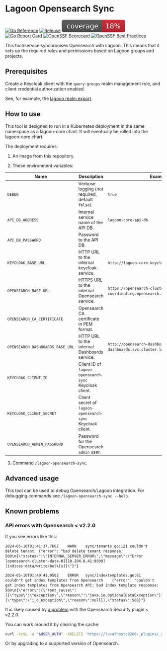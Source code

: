 # Lagoon Opensearch Sync

[![Go Reference](https://pkg.go.dev/badge/github.com/uselagoon/lagoon-opensearch-sync.svg)](https://pkg.go.dev/github.com/uselagoon/lagoon-opensearch-sync)
[![Release](https://github.com/uselagoon/lagoon-opensearch-sync/actions/workflows/release.yaml/badge.svg)](https://github.com/uselagoon/lagoon-opensearch-sync/actions/workflows/release.yaml)
[![coverage](https://raw.githubusercontent.com/uselagoon/lagoon-opensearch-sync/badges/.badges/main/coverage.svg)](https://github.com/uselagoon/lagoon-opensearch-sync/actions/workflows/coverage.yaml)
[![Go Report Card](https://goreportcard.com/badge/github.com/uselagoon/lagoon-opensearch-sync)](https://goreportcard.com/report/github.com/uselagoon/lagoon-opensearch-sync)
[![OpenSSF Scorecard](https://api.securityscorecards.dev/projects/github.com/uselagoon/lagoon-opensearch-sync/badge)](https://securityscorecards.dev/viewer/?uri=github.com/uselagoon/lagoon-opensearch-sync)
[![OpenSSF Best Practices](https://www.bestpractices.dev/projects/8659/badge)](https://www.bestpractices.dev/projects/8659)

This tool/service synchronises Opensearch with Lagoon.
This means that it sets up the required roles and permissions based on Lagoon groups and projects.

## Prerequisites

Create a Keycloak client with the `query-groups` realm management role, and client credential authorization enabled.

See, for example, the [lagoon realm export](https://github.com/uselagoon/lagoon/tree/main/services/keycloak).

## How to use

This tool is designed to run in a Kubernetes deployment in the same namespace as a lagoon-core chart.
It will eventually be rolled into the lagoon-core chart.

The deployment requires:

1. An image from this repository.

2. These environment variables:

| Name                             | Description                                                | Example                                                                     |
| ---                              | ---                                                        | ---                                                                         |
| `DEBUG`                          | Verbose logging (not required, default `false`).           | `true`                                                                      |
| `API_DB_ADDRESS`                 | Internal service name of the API DB.                       | `lagoon-core-api-db`                                                        |
| `API_DB_PASSWORD`                | Password to the API DB.                                    |                                                                             |
| `KEYCLOAK_BASE_URL`              | HTTP URL to the internal keycloak service.                 | `http://lagoon-core-keycloak:8080/`                                         |
| `OPENSEARCH_BASE_URL`            | HTTPS URL to the internal Opensearch service.              | `https://opensearch-cluster-coordinating.opensearch.svc.cluster.local:9200` |
| `OPENSEARCH_CA_CERTIFICATE`      | Opensearch CA certificate in PEM format.                   |                                                                             |
| `OPENSEARCH_DASHBOARDS_BASE_URL` | HTTP URL to the internal Dashboards service.               | `http://opensearch-dashboards.opensearch-dashboards.svc.cluster.local:5601` |
| `KEYCLOAK_CLIENT_ID`             | Client ID of `lagoon-opensearch-sync` Keycloak client.     |                                                                             |
| `KEYCLOAK_CLIENT_SECRET`         | Client secret of `lagoon-opensearch-sync` Keycloak client. |                                                                             |
| `OPENSEARCH_ADMIN_PASSWORD`      | Password for the Opensearch `admin` user.                  |                                                                             |

3. Command `/lagoon-opensearch-sync`.

## Advanced usage

This tool can be used to debug Opensearch/Lagoon integration.
For debugging commands see `/lagoon-opensearch-sync --help`.

## Known problems

### API errors with Opensearch < v2.2.0

If you see errors like this:

```
2024-05-10T01:41:37.766Z	WARN	sync/tenants.go:121	couldn't delete tenant	{"error": "bad delete tenant response: 500\n{\"status\":\"INTERNAL_SERVER_ERROR\",\"message\":\"Error [opensearch-cluster-data-0][10.204.8.41:9300][indices:data/write/bulk[s]]\"}"}
```

```
2024-05-10T01:49:41.950Z	ERROR	sync/indextemplates.go:81	couldn't get index templates from Opensearch	{"error": "couldn't get index templates from Opensearch API: bad index template response: 500\n{\"error\":{\"root_cause\":[{\"type\":\"exception\",\"reason\":\"java.io.OptionalDataException\"}],\"type\":\"exception\",\"reason\":\"java.io.OptionalDataException\",\"caused_by\":{\"type\":\"i_o_exception\",\"reason\":null}},\"status\":500}"}
```

It is likely caused by [a problem](https://github.com/opensearch-project/security/issues/1961) with the Opensearch Security plugin < v2.2.0.

You can work around it by clearing the cache:

```bash
curl -ksSL -u "$USER_AUTH" -XDELETE 'https://localhost:9200/_plugins/_security/api/cache'
```

Or by upgrading to a supported version of Opensearch.

